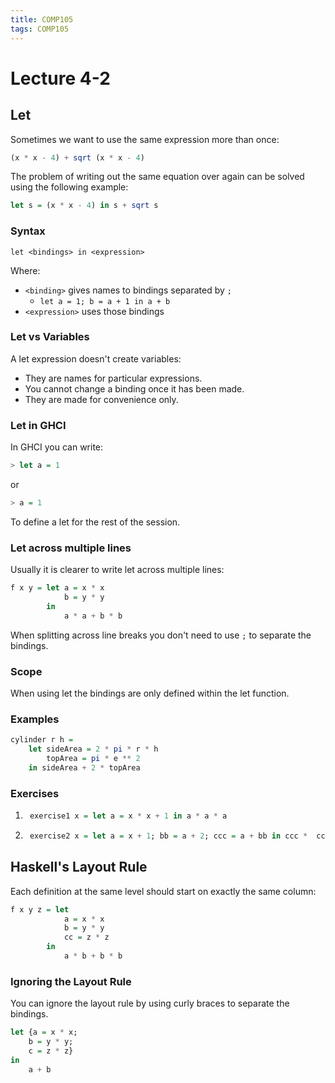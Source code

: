 ```yaml
---
title: COMP105
tags: COMP105
---
```

# Lecture 4-2
## Let
Sometimes we want to use the same expression more than once:

```haskell
(x * x - 4) + sqrt (x * x - 4)
```

The problem of writing out the same equation over again can be solved using the following example:

```haskell
let s = (x * x - 4) in s + sqrt s
```

### Syntax
```
let <bindings> in <expression>
```

Where:

* `<binding>` gives names to bindings separated by `;`
	* `let a = 1; b = a + 1 in a + b`
* `<expression>` uses those bindings

### Let vs Variables
A let expression doesn't create variables:

* They are names for particular expressions.
* You cannot change a binding once it has been made.
* They are made for convenience only.

### Let in GHCI
In GHCI you can write:

```haskell
> let a = 1
```

or

```haskell
> a = 1
``` 

To define a let for the rest of the session.

### Let across multiple lines

Usually  it is clearer to write let across multiple lines:

```haskell
f x y = let a = x * x
			b = y * y
		in
			a * a + b * b
```

When splitting across line breaks you don't need to use `;` to separate the bindings.

### Scope
When using let the bindings are only defined within the let function.

### Examples
```haskell
cylinder r h =
	let sideArea = 2 * pi * r * h
		topArea = pi * e ** 2
	in sideArea + 2 * topArea
```

### Exercises
1. ```haskell
	exercise1 x = let a = x * x + 1 in a * a * a
	```
	
1. ```haskell
	exercise2 x = let a = x + 1; bb = a + 2; ccc = a + bb in ccc *  ccc
	```

## Haskell's Layout Rule
Each definition at the same level should start on exactly the same column:

```haskell
f x y z = let
			a = x * x
			b = y * y 
			cc = z * z
		in
			a * b + b * b
```

### Ignoring the Layout Rule
You can ignore the layout rule by using curly braces to separate the bindings.

```haskell
let {a = x * x;
	b = y * y;
	c = z * z}
in
	a + b
```